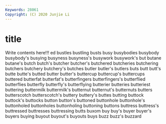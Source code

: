 ```yaml
---
Keywords: 28061
Copyright: (C) 2020 Junjie Li
---
```


# title

Write contents here!!!
ed 
bustles 
bustling 
busts 
busy
busybodies 
busybody 
busybody's 
busying 
busyness 
busyness's 
busywork 
busywork's 
but 
butane
butane's 
butch 
butch's 
butcher 
butcher's 
butchered 
butcheries 
butchering 
butchers 
butchery
butchery's 
butches 
butler 
butler's 
butlers 
buts 
butt 
butt's 
butte 
butte's
butted 
butter 
butter's 
buttercup 
buttercup's 
buttercups 
buttered 
butterfat 
butterfat's 
butterfingers
butterfingers's 
butterflied 
butterflies 
butterfly 
butterfly's 
butterflying 
butterier 
butteries 
butteriest 
buttering
buttermilk 
buttermilk's 
butternut 
butternut's 
butternuts 
butters 
butterscotch 
butterscotch's 
buttery 
buttery's
buttes 
butting 
buttock 
buttock's 
buttocks 
button 
button's 
buttoned 
buttonhole 
buttonhole's
buttonholed 
buttonholes 
buttonholing 
buttoning 
buttons 
buttress 
buttress's 
buttressed 
buttresses 
buttressing
butts 
buxom 
buy 
buy's 
buyer 
buyer's 
buyers 
buying 
buyout 
buyout's
buyouts 
buys 
buzz 
buzz's 
buzzard 
